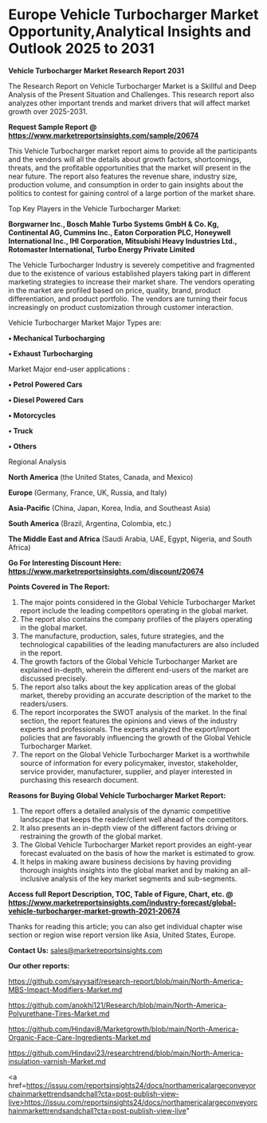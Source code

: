 # Europe Vehicle Turbocharger Market Opportunity,Analytical Insights and Outlook 2025 to 2031

<strong>Vehicle Turbocharger Market Research Report 2031</strong>

The Research Report on Vehicle Turbocharger Market is a Skillful and Deep Analysis of the Present Situation and Challenges. This research report also analyzes other important trends and market drivers that will affect market growth over 2025-2031.

<strong>Request Sample Report @ <a href=https://www.marketreportsinsights.com/sample/20674>https://www.marketreportsinsights.com/sample/20674</a></strong>

This Vehicle Turbocharger market report aims to provide all the participants and the vendors will all the details about growth factors, shortcomings, threats, and the profitable opportunities that the market will present in the near future. The report also features the revenue share, industry size, production volume, and consumption in order to gain insights about the politics to contest for gaining control of a large portion of the market share.

Top Key Players in the Vehicle Turbocharger Market:

<strong>Borgwarner Inc., Bosch Mahle Turbo Systems GmbH & Co. Kg, Continental AG, Cummins Inc., Eaton Corporation PLC, Honeywell International Inc., IHI Corporation, Mitsubishi Heavy Industries Ltd., Rotomaster International, Turbo Energy Private Limited</strong>

The Vehicle Turbocharger Industry is severely competitive and fragmented due to the existence of various established players taking part in different marketing strategies to increase their market share. The vendors operating in the market are profiled based on price, quality, brand, product differentiation, and product portfolio. The vendors are turning their focus increasingly on product customization through customer interaction.

Vehicle Turbocharger Market Major Types are:

<strong>• Mechanical Turbocharging

• Exhaust Turbocharging</strong>

Market Major end-user applications :

<strong>• Petrol Powered Cars

• Diesel Powered Cars

• Motorcycles

• Truck

• Others</strong>

Regional Analysis

</u><strong><b>North America</b></strong> (the United States, Canada, and Mexico)

<strong><b>Europe </b></strong>(Germany, France, UK, Russia, and Italy)

<strong><b>Asia-Pacific</b></strong> (China, Japan, Korea, India, and Southeast Asia)

<strong><b>South America</b></strong> (Brazil, Argentina, Colombia, etc.)

<strong><b>The Middle East and Africa</b></strong> (Saudi Arabia, UAE, Egypt, Nigeria, and South Africa)

<strong>Go For Interesting Discount Here: <a href=https://www.marketreportsinsights.com/discount/20674>https://www.marketreportsinsights.com/discount/20674</a></strong>

<strong>Points Covered in The Report:</strong>
<ol>
  <li>The major points considered in the Global Vehicle Turbocharger Market report include the leading competitors operating in the global market.</li>
  <li>The report also contains the company profiles of the players operating in the global market.</li>
  <li>The manufacture, production, sales, future strategies, and the technological capabilities of the leading manufacturers are also included in the report.</li>
  <li>The growth factors of the Global Vehicle Turbocharger Market are explained in-depth, wherein the different end-users of the market are discussed precisely.</li>
  <li>The report also talks about the key application areas of the global market, thereby providing an accurate description of the market to the readers/users.</li>
  <li>The report incorporates the SWOT analysis of the market. In the final section, the report features the opinions and views of the industry experts and professionals. The experts analyzed the export/import policies that are favorably influencing the growth of the Global Vehicle Turbocharger Market.</li>
  <li>The report on the Global Vehicle Turbocharger Market is a worthwhile source of information for every policymaker, investor, stakeholder, service provider, manufacturer, supplier, and player interested in purchasing this research document.</li>
</ol>
<strong>Reasons for Buying Global Vehicle Turbocharger Market Report:</strong>

<ol>
  <li>The report offers a detailed analysis of the dynamic competitive landscape that keeps the reader/client well ahead of the competitors.</li>
  <li>It also presents an in-depth view of the different factors driving or restraining the growth of the global market.</li>
  <li>The Global Vehicle Turbocharger Market report provides an eight-year forecast evaluated on the basis of how the market is estimated to grow.</li>
  <li>It helps in making aware business decisions by having providing thorough insights insights into the global market and by making an all-inclusive analysis of the key market segments and sub-segments.</li>
</ol>
<strong>Access full Report Description, TOC, Table of Figure, Chart, etc. @ <a href=https://www.marketreportsinsights.com/industry-forecast/global-vehicle-turbocharger-market-growth-2021-20674>https://www.marketreportsinsights.com/industry-forecast/global-vehicle-turbocharger-market-growth-2021-20674</a></strong>


Thanks for reading this article; you can also get individual chapter wise section or region wise report version like Asia, United States, Europe.

<strong>Contact Us:</strong>
sales@marketreportsinsights.com

<strong>Our other reports:</strong>

<a href=https://github.com/sayysaif/research-report/blob/main/North-America-MBS-Impact-Modifiers-Market.md>https://github.com/sayysaif/research-report/blob/main/North-America-MBS-Impact-Modifiers-Market.md</a>

<a href=https://github.com/anokhi121/Research/blob/main/North-America-Polyurethane-Tires-Market.md>https://github.com/anokhi121/Research/blob/main/North-America-Polyurethane-Tires-Market.md</a>

<a href=https://github.com/Hindavi8/Marketgrowth/blob/main/North-America-Organic-Face-Care-Ingredients-Market.md>https://github.com/Hindavi8/Marketgrowth/blob/main/North-America-Organic-Face-Care-Ingredients-Market.md</a>

<a href=https://github.com/Hindavi23/researchtrend/blob/main/North-America-insulation-varnish-Market.md>https://github.com/Hindavi23/researchtrend/blob/main/North-America-insulation-varnish-Market.md</a>

<a href=https://issuu.com/reportsinsights24/docs/northamericalargeconveyorchainmarkettrendsandchall?cta=post-publish-view-live>https://issuu.com/reportsinsights24/docs/northamericalargeconveyorchainmarkettrendsandchall?cta=post-publish-view-live</a>"
